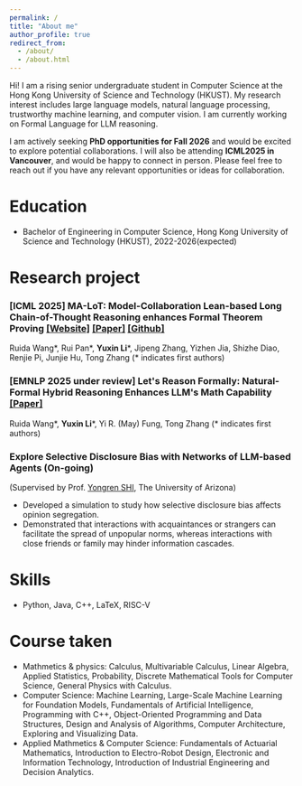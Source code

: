 ```yaml
---
permalink: /
title: "About me"
author_profile: true
redirect_from: 
  - /about/
  - /about.html
---
```


Hi! I am a rising senior undergraduate student in Computer Science at the Hong Kong University of Science and Technology (HKUST). My research interest includes large language models, natural language processing, trustworthy machine learning, and computer vision. I am currently working on Formal Language for LLM reasoning.  

I am actively seeking **PhD opportunities for Fall 2026** and would be excited to explore potential collaborations. I will also be attending **ICML2025 in Vancouver**, and would be happy to connect in person. Please feel free to reach out if you have any relevant opportunities or ideas for collaboration. 

Education
======
* Bachelor of Engineering in Computer Science, Hong Kong University of Science and Technology (HKUST),  2022-2026(expected)
  
Research project
======
### \[ICML 2025\] MA-LoT: Model-Collaboration Lean-based Long Chain-of-Thought Reasoning enhances Formal Theorem Proving [\[Website\]](https://ma-lot.github.io/) [\[Paper\]](https://arxiv.org/abs/2407.03203/ ) [\[Github\]](https://github.com/RickySkywalker/LeanOfThought-Official)
  Ruida Wang\*, Rui Pan\*, **Yuxin Li**\*, Jipeng Zhang, Yizhen Jia, Shizhe Diao, Renjie Pi, Junjie Hu, Tong Zhang (\* indicates first authors)

### \[EMNLP 2025 under review\] Let's Reason Formally: Natural-Formal Hybrid Reasoning Enhances LLM's Math Capability [\[Paper\]](https://arxiv.org/abs/2505.23703)
  Ruida Wang\*, **Yuxin Li**\*, Yi R. (May) Fung, Tong Zhang (\* indicates first authors)

### Explore Selective Disclosure Bias with Networks of LLM-based Agents (On-going)
  (Supervised by Prof. [Yongren SHI](https://scholar.google.com/citations?user=4qEFbz8AAAAJ&hl=en), The University of Arizona)
  * Developed a simulation to study how selective disclosure bias affects opinion segregation.
  * Demonstrated that interactions with acquaintances or strangers can facilitate the spread of unpopular norms, whereas interactions with close 
friends or family may hinder information cascades.

Skills
======
* Python, Java, C++, LaTeX, RISC-V

Course taken
======
* Mathmetics & physics: Calculus, Multivariable Calculus, Linear Algebra, Applied Statistics, Probability, Discrete Mathematical Tools for Computer Science, General Physics with Calculus.
* Computer Science: Machine Learning, Large-Scale Machine Learning for Foundation Models, Fundamentals of Artificial Intelligence, Programming with C++, Object-Oriented Programming and Data Structures, Design and Analysis of Algorithms, Computer Architecture, Exploring and Visualizing Data. 
* Applied Mathmetics & Computer Science: Fundamentals of Actuarial Mathematics, Introduction to Electro-Robot Design, Electronic and Information Technology, Introduction of Industrial Engineering and Decision Analytics.
